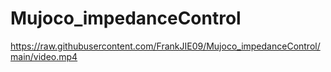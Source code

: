 # Mujoco_impedanceControl
https://raw.githubusercontent.com/FrankJIE09/Mujoco_impedanceControl/main/video.mp4
